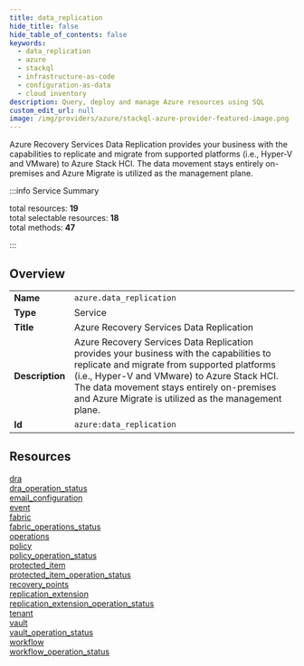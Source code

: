 ```yaml
---
title: data_replication
hide_title: false
hide_table_of_contents: false
keywords:
  - data_replication
  - azure
  - stackql
  - infrastructure-as-code
  - configuration-as-data
  - cloud inventory
description: Query, deploy and manage Azure resources using SQL
custom_edit_url: null
image: /img/providers/azure/stackql-azure-provider-featured-image.png
---
```


Azure Recovery Services Data Replication provides your business with the capabilities to replicate and migrate from supported platforms (i.e., Hyper-V and VMware) to Azure Stack HCI. The data movement stays entirely on-premises and Azure Migrate is utilized as the management plane.  
    
:::info Service Summary

<div class="row">
<div class="providerDocColumn">
<span>total resources:&nbsp;<b>19</b></span><br />
<span>total selectable resources:&nbsp;<b>18</b></span><br />
<span>total methods:&nbsp;<b>47</b></span><br />
</div>
</div>

:::

## Overview
<table><tbody>
<tr><td><b>Name</b></td><td><code>azure.data_replication</code></td></tr>
<tr><td><b>Type</b></td><td>Service</td></tr>
<tr><td><b>Title</b></td><td>Azure Recovery Services Data Replication</td></tr>
<tr><td><b>Description</b></td><td>Azure Recovery Services Data Replication provides your business with the capabilities to replicate and migrate from supported platforms (i.e., Hyper-V and VMware) to Azure Stack HCI. The data movement stays entirely on-premises and Azure Migrate is utilized as the management plane.</td></tr>
<tr><td><b>Id</b></td><td><code>azure:data_replication</code></td></tr>
</tbody></table>

## Resources
<div class="row">
<div class="providerDocColumn">
<a href="/providers/azure/data_replication/dra/">dra</a><br />
<a href="/providers/azure/data_replication/dra_operation_status/">dra_operation_status</a><br />
<a href="/providers/azure/data_replication/email_configuration/">email_configuration</a><br />
<a href="/providers/azure/data_replication/event/">event</a><br />
<a href="/providers/azure/data_replication/fabric/">fabric</a><br />
<a href="/providers/azure/data_replication/fabric_operations_status/">fabric_operations_status</a><br />
<a href="/providers/azure/data_replication/operations/">operations</a><br />
<a href="/providers/azure/data_replication/policy/">policy</a><br />
<a href="/providers/azure/data_replication/policy_operation_status/">policy_operation_status</a><br />
<a href="/providers/azure/data_replication/protected_item/">protected_item</a><br />
</div>
<div class="providerDocColumn">
<a href="/providers/azure/data_replication/protected_item_operation_status/">protected_item_operation_status</a><br />
<a href="/providers/azure/data_replication/recovery_points/">recovery_points</a><br />
<a href="/providers/azure/data_replication/replication_extension/">replication_extension</a><br />
<a href="/providers/azure/data_replication/replication_extension_operation_status/">replication_extension_operation_status</a><br />
<a href="/providers/azure/data_replication/tenant/">tenant</a><br />
<a href="/providers/azure/data_replication/vault/">vault</a><br />
<a href="/providers/azure/data_replication/vault_operation_status/">vault_operation_status</a><br />
<a href="/providers/azure/data_replication/workflow/">workflow</a><br />
<a href="/providers/azure/data_replication/workflow_operation_status/">workflow_operation_status</a><br />
</div>
</div>
